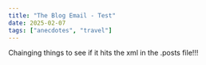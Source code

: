 ```yaml
---
title: "The Blog Email - Test"
date: 2025-02-07
tags: ["anecdotes", "travel"]
---
```


Chainging things to see if it hits the xml in the .posts file!!!
